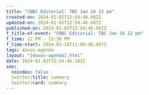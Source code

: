 ```yaml
---
title: "CNBC Editorial: TBC Jan 16 12 pm"
created-on: 2024-01-02T12:54:46.082Z
updated-on: 2024-01-02T12:54:46.087Z
published-on: 2024-01-02T12:54:46.092Z
f_title-of-event: "CNBC Editorial: TBC Jan 16 12 pm"
f_time: 12 PM - 12:30 PM
f_time-start: 2024-01-16T11:00:46.097Z
tags: davos-agenda
layout: "[davos-agenda].html"
date: 2024-01-02T12:54:46.101Z
seo:
  noindex: false
  twitter:title: summary
  twitter:card: summary
---
```

